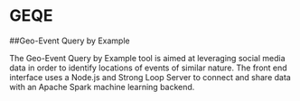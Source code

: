 # GEQE
##Geo-Event Query by Example

The Geo-Event Query by Example tool is aimed at leveraging social media data in order to identify locations of events of similar nature.  The front end interface uses a Node.js and Strong Loop Server to connect and share data with an Apache Spark machine learning backend.

